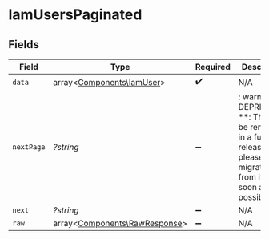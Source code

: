# IamUsersPaginated


## Fields

| Field                                                                                                                   | Type                                                                                                                    | Required                                                                                                                | Description                                                                                                             |
| ----------------------------------------------------------------------------------------------------------------------- | ----------------------------------------------------------------------------------------------------------------------- | ----------------------------------------------------------------------------------------------------------------------- | ----------------------------------------------------------------------------------------------------------------------- |
| `data`                                                                                                                  | array<[Components\IamUser](../../Models/Components/IamUser.md)>                                                         | :heavy_check_mark:                                                                                                      | N/A                                                                                                                     |
| ~~`nextPage`~~                                                                                                          | *?string*                                                                                                               | :heavy_minus_sign:                                                                                                      | : warning: ** DEPRECATED **: This will be removed in a future release, please migrate away from it as soon as possible. |
| `next`                                                                                                                  | *?string*                                                                                                               | :heavy_minus_sign:                                                                                                      | N/A                                                                                                                     |
| `raw`                                                                                                                   | array<[Components\RawResponse](../../Models/Components/RawResponse.md)>                                                 | :heavy_minus_sign:                                                                                                      | N/A                                                                                                                     |